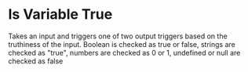 # Is Variable True

Takes an input and triggers one of two output triggers based on the truthiness of the input. Boolean is checked as true or false, strings are checked as "true", numbers are checked as 0 or 1, undefined or null are checked as false
